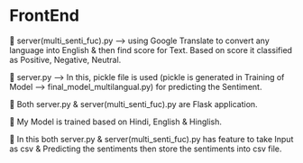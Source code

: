 # FrontEnd


 server(multi_senti_fuc).py --> using Google Translate to convert any language into English & then find score for Text. Based on score it classified as Positive, Negative, Neutral.

	server.py --> In this, pickle file is used (pickle is generated in Training of Model --> final_model_multilangual.py) for predicting the Sentiment.

	Both server.py & server(multi_senti_fuc).py are Flask application.

 My Model is trained based on Hindi, English & Hinglish.

 In this both server.py & server(multi_senti_fuc).py has feature to take Input as csv & Predicting the sentiments then store the sentiments into csv file.
